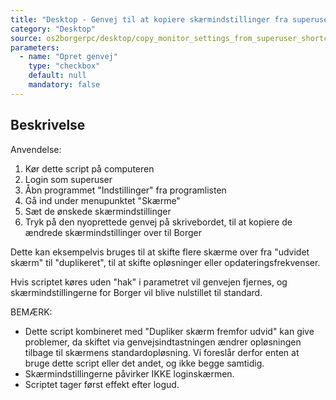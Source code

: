 ```yaml
---
title: "Desktop - Genvej til at kopiere skærmindstillinger fra superuser til Borger"
category: "Desktop"
source: os2borgerpc/desktop/copy_monitor_settings_from_superuser_shortcut.sh
parameters:
  - name: "Opret genvej"
    type: "checkbox"
    default: null
    mandatory: false
---
```


## Beskrivelse
Anvendelse:
1. Kør dette script på computeren
2. Login som superuser
3. Åbn programmet "Indstillinger" fra programlisten
4. Gå ind under menupunktet "Skærme"
5. Sæt de ønskede skærmindstillinger 
6. Tryk på den nyoprettede genvej på skrivebordet, til at kopiere de ændrede skærmindstillinger over til Borger

Dette kan eksempelvis bruges til at skifte flere skærme over fra "udvidet skærm" til "duplikeret", til at skifte opløsninger eller opdateringsfrekvenser.

Hvis scriptet køres uden "hak" i parametret vil genvejen fjernes, og skærmindstillingerne for Borger vil blive nulstillet til standard.

BEMÆRK:
- Dette script kombineret med "Dupliker skærm fremfor udvid" kan give problemer, da skiftet via genvejsindtastningen ændrer opløsningen tilbage til skærmens standardopløsning. Vi foreslår derfor enten at bruge dette script eller det andet, og ikke begge samtidig.
- Skærmindstillingerne påvirker IKKE loginskærmen.
- Scriptet tager først effekt efter logud.